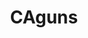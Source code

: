 ---
title: CAguns
crosslinks:
- youtubefactsbot
- ar15
- gundeals
- guns
- Firearms
- autotldr
- progun
- u_imguralbumbot
- Gunsforsale
- liberalgunowners
- MassdropBot
- cagunexchange
- youtubot
- ak47
- canadaguns
- BayAreaGunMeetups
- Hunting
- churning
- AnimalsFailing
- LosAngeles
---